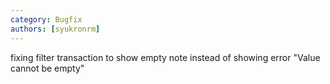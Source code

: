 ```yaml
---
category: Bugfix
authors: [syukronrm]
---
```


fixing filter transaction to show empty note instead of showing error "Value cannot be empty"
